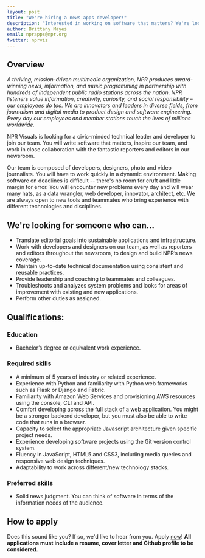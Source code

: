 ```yaml
---
layout: post
title: "We're hiring a news apps developer!"
description: "Interested in working on software that matters? We're looking for you."
author: Brittany Mayes
email: nprapps@npr.org
twitter: nprviz
---
```


## Overview

*A thriving, mission-driven multimedia organization, NPR produces award-winning news, information, and music programming in partnership with hundreds of independent public radio stations across the nation. NPR listeners value information, creativity, curiosity, and social responsibility – our employees do too. We are innovators and leaders in diverse fields, from journalism and digital media to product design and software engineering. Every day our employees and member stations touch the lives of millions worldwide.*

NPR Visuals is looking for a civic-minded technical leader and developer to join our team. You will write software that matters, inspire our team, and work in close collaboration with the fantastic reporters and editors in our newsroom.

Our team is composed of developers, designers, photo and video journalists. You will have to work quickly in a dynamic environment. Making software on deadlines is difficult -- there's no room for cruft and little margin for error. You will encounter new problems every day and will wear many hats, as a data wrangler, web developer, innovator, architect, etc. We are always open to new tools and teammates who bring experience with different technologies and disciplines.

## We're looking for someone who can...

* Translate editorial goals into sustainable applications and infrastructure.
* Work with developers and designers on our team, as well as reporters and editors throughout the newsroom, to design and build NPR’s news coverage.
* Maintain up-to-date technical documentation using consistent and reusable practices.
* Provide leadership and coaching to teammates and colleagues.
* Troubleshoots and analyzes system problems and looks for areas of improvement with existing and new applications.
* Perform other duties as assigned.

## Qualifications:

### Education
* Bachelor’s degree or equivalent work experience.

### Required skills

* A minimum of 5 years of industry or related experience.
* Experience with Python and familiarity with Python web frameworks such as Flask or Django and Fabric.
* Familiarity with Amazon Web Services and provisioning AWS resources using the console, CLI and API.
* Comfort developing across the full stack of a web application. You might be a stronger backend developer, but you must also be able to write code that runs in a browser.
* Capacity to select the appropriate Javascript architecture given specific project needs.
* Experience developing software projects using the Git version control system.
* Fluency in JavaScript, HTML5 and CSS3, including media queries and responsive web design techniques.
* Adaptability to work across different/new technology stacks.

### Preferred skills

* Solid news judgment. You can think of software in terms of the information needs of the audience.

## How to apply

Does this sound like you? If so, we'd like to hear from you. Apply [now](https://recruiting.ultipro.com/NAT1011NATPR/JobBoard/af823b19-a43b-4cda-b6c2-c06508d84cf6/OpportunityDetail?opportunityId=91237b23-2bdc-4aa2-8b1f-28a7461dfdcf)! **All applications must include a resume, cover letter and Github profile to be considered.**
